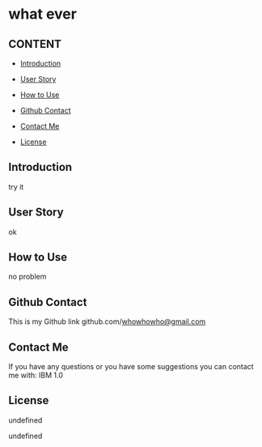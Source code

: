 
  # what ever

  ## CONTENT
 - [Introduction](#introduction)
  
 - [User Story](#user-story)
 
 - [How to Use](#how-to-use)
 
 - [Github Contact](#github-contact)
 
 - [Contact Me](#contact-me)
 
 - [License](#license)

  
  ## Introduction
  try it
  
  ## User Story
  ok
  
  ## How to Use
  no problem

  ## Github Contact
  This is my Github link
  github.com/whowhowho@gmail.com
  
  ## Contact Me
  If you have any questions or you have some suggestions you can contact me with:
  IBM 1.0
  
  ## License
  undefined
 
  undefined
  
  